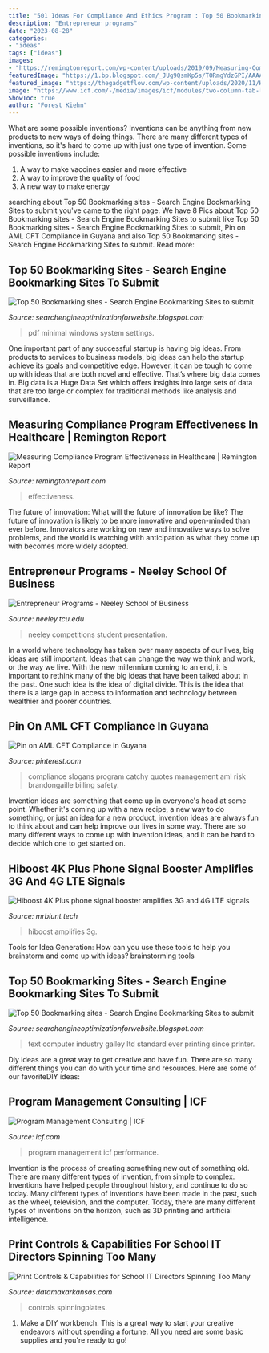 ```yaml
---
title: "501 Ideas For Compliance And Ethics Program : Top 50 Bookmarking Sites"
description: "Entrepreneur programs"
date: "2023-08-28"
categories:
- "ideas"
tags: ["ideas"]
images:
- "https://remingtonreport.com/wp-content/uploads/2019/09/Measuring-Compliance-Program-Effectiveness-In-Healthcare.jpg"
featuredImage: "https://1.bp.blogspot.com/_JUg9QsmKp5s/TORmgYdzGPI/AAAAAAAACCY/NB6IQJeeRHY/s000/feat1.jpg"
featured_image: "https://thegadgetflow.com/wp-content/uploads/2020/11/Hiboost-4K-Plus-Phone-Signal-Booster-01.jpg"
image: "https://www.icf.com/-/media/images/icf/modules/two-column-tab-list/services/services-program-management.jpg?h=460&amp;w=460&amp;la=en&amp;hash=04307F8D93FB047E8E7CA8594AE2D2B3"
ShowToc: true
author: "Forest Kiehn"
---
```



What are some possible inventions?
Inventions can be anything from new products to new ways of doing things. There are many different types of inventions, so it's hard to come up with just one type of invention. Some possible inventions include:
1. A way to make vaccines easier and more effective
2. A way to improve the quality of food
3. A new way to make energy

	

		
searching about Top 50 Bookmarking sites - Search Engine Bookmarking Sites to submit you've came to the right page. We have 8 Pics about Top 50 Bookmarking sites - Search Engine Bookmarking Sites to submit like Top 50 Bookmarking sites - Search Engine Bookmarking Sites to submit, Pin on AML CFT Compliance in Guyana and also Top 50 Bookmarking sites - Search Engine Bookmarking Sites to submit. Read more:
		
    
## Top 50 Bookmarking Sites - Search Engine Bookmarking Sites To Submit

<img loading=lazy src="https://1.bp.blogspot.com/_JUg9QsmKp5s/TORmgYdzGPI/AAAAAAAACCY/NB6IQJeeRHY/s000/feat1.jpg" onerror="this.onerror=null;this.src='https://tse3.mm.bing.net/th?id=OIP.DIxT8jUes5A-AkCGRcRIsAHaB0&amp;pid=15.1';" alt="Top 50 Bookmarking sites - Search Engine Bookmarking Sites to submit">

_Source: searchengineoptimizationforwebsite.blogspot.com_

>pdf minimal windows system settings. 

	

One important part of any successful startup is having big ideas. From products to services to business models, big ideas can help the startup achieve its goals and competitive edge. However, it can be tough to come up with ideas that are both novel and effective. That’s where big data comes in. Big data is a Huge Data Set which offers insights into large sets of data that are too large or complex for traditional methods like analysis and surveillance.

    
## Measuring Compliance Program Effectiveness In Healthcare | Remington Report

<img loading=lazy src="https://remingtonreport.com/wp-content/uploads/2019/09/Measuring-Compliance-Program-Effectiveness-In-Healthcare.jpg" onerror="this.onerror=null;this.src='https://tse1.mm.bing.net/th?id=OIP.9UKOmfVXi122KDI7uYg3PQHaD4&amp;pid=15.1';" alt="Measuring Compliance Program Effectiveness in Healthcare | Remington Report">

_Source: remingtonreport.com_

>effectiveness. 

	

The future of innovation: What will the future of innovation be like?
The future of innovation is likely to be more innovative and open-minded than ever before. Innovators are working on new and innovative ways to solve problems, and the world is watching with anticipation as what they come up with becomes more widely adopted.

    
## Entrepreneur Programs - Neeley School Of Business

<img loading=lazy src="https://neeley.tcu.edu/NeeleyMedia/Media/Graphics/Headers/IEI-presentation-head.jpg?ext=.jpg" onerror="this.onerror=null;this.src='https://tse1.mm.bing.net/th?id=OIP.AYOGTwFRAbklNMo3cIWtfAHaCg&amp;pid=15.1';" alt="Entrepreneur Programs - Neeley School of Business">

_Source: neeley.tcu.edu_

>neeley competitions student presentation. 

	

In a world where technology has taken over many aspects of our lives, big ideas are still important. Ideas that can change the way we think and work, or the way we live. With the new millennium coming to an end, it is important to rethink many of the big ideas that have been talked about in the past. One such idea is the idea of digital divide. This is the idea that there is a large gap in access to information and technology between wealthier and poorer countries.

    
## Pin On AML CFT Compliance In Guyana

<img loading=lazy src="https://i.pinimg.com/originals/b1/14/50/b114501dec9de98bb1aeeefc4c708ee3.jpg" onerror="this.onerror=null;this.src='https://tse3.mm.bing.net/th?id=OIP.2W149eNVafBtx_ZqdgGNjQHaLG&amp;pid=15.1';" alt="Pin on AML CFT Compliance in Guyana">

_Source: pinterest.com_

>compliance slogans program catchy quotes management aml risk brandongaille billing safety. 

	

Invention ideas are something that come up in everyone's head at some point. Whether it's coming up with a new recipe, a new way to do something, or just an idea for a new product, invention ideas are always fun to think about and can help improve our lives in some way. There are so many different ways to come up with invention ideas, and it can be hard to decide which one to get started on.

    
## Hiboost 4K Plus Phone Signal Booster Amplifies 3G And 4G LTE Signals

<img loading=lazy src="https://thegadgetflow.com/wp-content/uploads/2020/11/Hiboost-4K-Plus-Phone-Signal-Booster-01.jpg" onerror="this.onerror=null;this.src='https://tse2.mm.bing.net/th?id=OIP.6Z3qznuuPhCtS0ih4-7xbAHaEK&amp;pid=15.1';" alt="Hiboost 4K Plus phone signal booster amplifies 3G and 4G LTE signals">

_Source: mrblunt.tech_

>hiboost amplifies 3g. 

	

Tools for Idea Generation: How can you use these tools to help you brainstorm and come up with ideas?
brainstorming tools 
    
## Top 50 Bookmarking Sites - Search Engine Bookmarking Sites To Submit

<img loading=lazy src="https://2.bp.blogspot.com/_JUg9QsmKp5s/TORmfyoK4cI/AAAAAAAACCU/mJrudrzsUrY/s000/ico_rss.png" onerror="this.onerror=null;this.src='https://tse1.mm.bing.net/th?id=OIP.dP7Xm0sCKCC9nO1hOpAWGwAAAA&amp;pid=15.1';" alt="Top 50 Bookmarking sites - Search Engine Bookmarking Sites to submit">

_Source: searchengineoptimizationforwebsite.blogspot.com_

>text computer industry galley ltd standard ever printing since printer. 

	

Diy ideas are a great way to get creative and have fun. There are so many different things you can do with your time and resources. Here are some of our favoriteDIY ideas:

    
## Program Management Consulting | ICF

<img loading=lazy src="https://www.icf.com/-/media/images/icf/modules/two-column-tab-list/services/services-program-management.jpg?h=460&amp;w=460&amp;la=en&amp;hash=04307F8D93FB047E8E7CA8594AE2D2B3" onerror="this.onerror=null;this.src='https://tse4.mm.bing.net/th?id=OIP.X1qGpiO7e7BeguVH9h5mawAAAA&amp;pid=15.1';" alt="Program Management Consulting | ICF">

_Source: icf.com_

>program management icf performance. 

	

Invention is the process of creating something new out of something old. There are many different types of invention, from simple to complex. Inventions have helped people throughout history, and continue to do so today. Many different types of inventions have been made in the past, such as the wheel, television, and the computer. Today, there are many different types of inventions on the horizon, such as 3D printing and artificial intelligence.

    
## Print Controls &amp; Capabilities For School IT Directors Spinning Too Many

<img loading=lazy src="https://www.datamaxarkansas.com/hubfs/Blog Images/Blog_ARK_spinningplates.jpg" onerror="this.onerror=null;this.src='https://tse1.mm.bing.net/th?id=OIP.kcQRKL9qZCpRLqDOYsn2BgHaE2&amp;pid=15.1';" alt="Print Controls &amp; Capabilities for School IT Directors Spinning Too Many">

_Source: datamaxarkansas.com_

>controls spinningplates. 

	

1. Make a DIY workbench. This is a great way to start your creative endeavors without spending a fortune. All you need are some basic supplies and you're ready to go!


